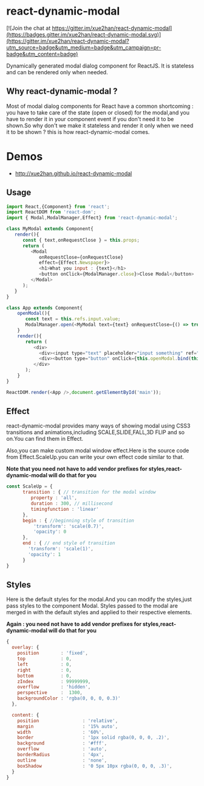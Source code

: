 # react-dynamic-modal

[![Join the chat at https://gitter.im/xue2han/react-dynamic-modal](https://badges.gitter.im/xue2han/react-dynamic-modal.svg)](https://gitter.im/xue2han/react-dynamic-modal?utm_source=badge&utm_medium=badge&utm_campaign=pr-badge&utm_content=badge)

Dynamically generated modal dialog component for ReactJS.
It is stateless and can be rendered only when needed.

## Why react-dynamic-modal ?
Most of modal dialog components for React have a common shortcoming : you have to take care of the state (open or closed) for the modal,and you have to render it in your component event if you don't need it to be shown.So why don't we make it stateless and render it only when we need it to be shown ? this is how react-dynamic-modal comes.

# Demos
* http://xue2han.github.io/react-dynamic-modal

## Usage

```js
import React,{Component} from 'react';
import ReactDOM from 'react-dom';
import { Modal,ModalManager,Effect} from 'react-dynamic-modal';

class MyModal extends Component{
   render(){
      const { text,onRequestClose } = this.props;
      return (
         <Modal
            onRequestClose={onRequestClose}
            effect={Effect.Newspaper}>
            <h1>What you input : {text}</h1>
            <button onClick={ModalManager.close}>Close Modal</button>
         </Modal>
      );
   }
}

class App extends Component{
    openModal(){
       const text = this.refs.input.value;
       ModalManager.open(<MyModal text={text} onRequestClose={() => true}/>);
    }
    render(){
       return (
          <div>
            <div><input type="text" placeholder="input something" ref="input" /></div>
            <div><button type="button" onClick={this.openModal.bind(this)}>Open Modal </button> </div>
          </div>
       );
    }
}

ReactDOM.render(<App />,document.getElementById('main'));

```
## Effect
react-dynamic-modal provides many ways of showing modal using CSS3 transitions and animations,including SCALE,SLIDE,FALL,3D FLIP and so on.You can find them in Effect.

Also,you can make custom modal window effect.Here is the source code from Effect.ScaleUp.you can write your own effect code similar to that.

**Note that you need not have to add vendor prefixes for styles,react-dynamic-modal will do that for you**

```js
const ScaleUp = {
      transition : { // transition for the modal window
         property : 'all',
         duration : 300, // millisecond
         timingfunction : 'linear'
      },
      begin : { //beginning style of transition
	      'transform': 'scale(0.7)',
	      'opacity': 0
      },
      end : { // end style of transition
      	'transform': 'scale(1)',
      	'opacity': 1
      }
}
```



## Styles

Here is the default styles for the modal.And you can modify the styles,just pass styles to  the component Modal.
Styles passed to the modal are merged in with the default styles and applied to their respective elements.

**Again : you need not have to add vendor prefixes for styles,react-dynamic-modal will do that for you**

```js
{
  overlay: {
    position        : 'fixed',
    top             : 0,
    left            : 0,
    right           : 0,
    bottom          : 0,
    zIndex          : 99999999,
    overflow        : 'hidden',
    perspective     :  1300,
    backgroundColor : 'rgba(0, 0, 0, 0.3)'
  },

  content: {
    position                : 'relative',
    margin                  : '15% auto',
    width                   : '60%',
    border                  : '1px solid rgba(0, 0, 0, .2)',
    background              : '#fff',
    overflow                : 'auto',
    borderRadius            : '4px',
    outline                 : 'none',
    boxShadow               : '0 5px 10px rgba(0, 0, 0, .3)',
  }
}
```
